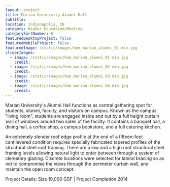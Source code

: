 ```yaml
---
layout: project
title: Marian University Alumni Hall
subTitle:
location: Indianapolis, IN
category: Higher Education/Meeting
categorySortNumber: 6
featuredDesktopProject: false
featuredMobileProject: false
featuredImage: /static/images/hem_marian_alumni_01-min.jpg
sliderImages:
  - image: /static/images/hem_marian_alumni_01-min.jpg
    credit:
  - image: /static/images/hem_marian_alumni_02-min.jpg
    credit:
  - image: /static/images/hem_marian_alumni_03-min.jpg
    credit:
  - image: /static/images/hem_marian_alumni_04-min.jpg
    credit:
---
```

Marian University\'s Alumni Hall functions as central gathering spot for students, alumni, faculty, and visitors on campus. Known as the campus \"living room\", students are engaged inside and out by a full height curtain wall of windows around two sides of the facility. It contains a banquet hall, a dining hall, a coffee shop, a campus bookstore, and a full catering kitchen.

An extremely slender roof edge profile at the end of a fifteen-foot cantilevered condition requires specially fabricated tapered profiles of the structural steel roof framing. There are a low and a high roof structural steel framing levels allowing natural light to enter between through a system of clerestory glazing. Discrete locations were selected for lateral bracing so as not to compromise the views through the perimeter curtain wall, and maintain the open room concept.

 Project Details:  Size 19,000 GSF | Project Completion 2014





























